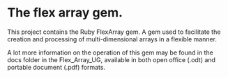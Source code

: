 # The flex array gem.

This project contains the Ruby FlexArray gem. A gem used to facilitate the
creation and processing of multi-dimensional arrays in a flexible manner.

A lot more information on the operation of this gem may be found in the docs
folder in the Flex_Array_UG, available in both open office (.odt) and portable
document (.pdf) formats.

